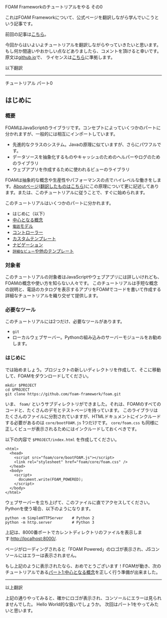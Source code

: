FOAM Frameworkのチュートリアルをやる その0

これはFOAM Frameworkについて、公式ページを翻訳しながら学んでいこうという記事です。

前回の記事は[こちら](http://qiita.com/tako-black/items/6e5613867135215a67f2)。

今回からはいよいよチュートリアルを翻訳しながらやっていきたいと思います。
もし何か間違いやおかしい点などありましたら、コメントを頂けると幸いです。 
原文は[github.io](http://foam-framework.github.io/foam/tutorial/0-intro/)で、 
ライセンスは[こちら](https://github.com/foam-framework/foam/blob/master/COPYRIGHT)に準拠します。

以下翻訳

---

チュートリアル パート0 
## はじめに

### 概要 
FOAMはJavaScriptのライブラリです。コンセプトによっていくつかのパートに分かれますが、一般的には相互にインポートしています。 

* 先進的なクラスのシステム。Javaの原理に似ていますが、さらにパワフルです。 
* データソースを抽象化するものやキャッシュのためのヘルパーやログのためのライブラリ 
* ウェブアプリを作成するために使われるビューのライブラリ

FOAMは抽象的な概念や生産性やパフォーマンスの点でハイレベルな働きをします。[Aboutページ](http://foam-framework.github.io/foam/about/)([翻訳したものはこちら](http://qiita.com/tako-black/items/6e5613867135215a67f2))にこの原理について更に記述してあります。または、このチュートリアルに従うことで、すぐに始められます。

このチュートリアルはいくつかのパートに分かれます。 

* はじめに（以下） 
* [中心となる概念](http://foam-framework.github.io/foam/tutorial/1-concepts/) 
* [`電話`モデル](http://foam-framework.github.io/foam/tutorial/2-model/) 
* [コントローラー](http://foam-framework.github.io/foam/tutorial/3-dao/) 
* [カスタムテンプレート](http://foam-framework.github.io/foam/tutorial/4-templates) 
* [ナビゲーション](http://foam-framework.github.io/foam/tutorial/5-navigation) 
* [`詳細なビュー`や他のテンプレート](http://foam-framework.github.io/foam/tutorial/6-detailview)

### 対象者 
このチュートリアルの対象者はJavaScriptやウェブアプリには詳しいけれども、FOAMの概念や使い方を知らない人々です。 
このチュートリアルは手短な概念の説明と、電話のカタログを表示するアプリをFOAMでコードを書いて作成する詳細なチュートリアルを織り交ぜて提供します。

### 必要なツール 
このチュートリアルには2つだけ、必要なツールがあります。
 
* `git`
* ローカルウェブサーバー。Pythonの組み込みのサーバーモジュールをお勧めします。

### はじめに 
では始めましょう。プロジェクトの新しいディレクトリを作成して、そこに移動して、FOAMをダウンロードしてください。

```
mkdir $PROJECT 
cd $PROJECT 
git clone https://github.com/foam-framework/foam.git
```

いま、 `foam/` というサブディレクトリができました。それは、FOAMのすべてのコードと、たくさんのデモとテストページを持っています。 
このライブラリはたくさんのファイルに分割されていますが、HTMLドキュメントにインクルードする必要があるのは `core/bootFOAM.js` 1つだけです。 
`core/foam.css` も同様に正しくビューが表示されるためにはインクルードしておくべきです。

以下の内容で `$PROJECT/index.html` を作成してください。 

```
<html>
  <head>
    <script src="foam/core/bootFOAM.js"></script>
    <link rel="stylesheet" href="foam/core/foam.css" />
  </head>
  <body>
    <script>
      document.write(FOAM_POWERED);
    </script>
  </body>
</html>
```

ウェブサーバーを立ち上げて、このファイルに直でアクセスしてください。Pythonを使う場合、以下のようになります。 

```
python -m SimpleHTTPServer    # Python 2
python -m http.server         # Python 3
```

上記は、8000番ポートでカレントディレクトリのファイルを表示します:[http://localhost:8000/](http://localhost:8000/).

ページがローディングされると「FOAM Powered」のロゴが表示され、JSコンソールにはエラーは表示されません。

もし上記のように表示されたなら、おめでとうございます！FOAMが動き、次のチュートリアルである[パート1:中心となる概念](http://foam-framework.github.io/foam/tutorial/1-concepts/)を正しく行う準備が出来ました。

---

以上翻訳

上記の通りやってみると、確かにロゴが表示され、コンソールにエラーは見られませんでした。
Hello World的な扱いでしょうか。
次回はパート1をやってみたいと思います。
